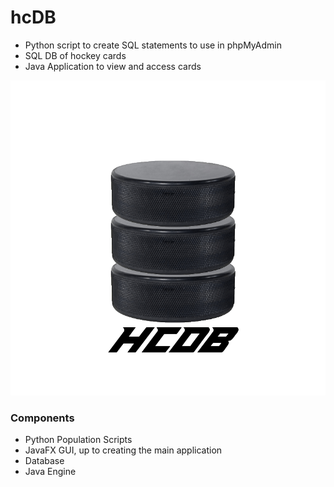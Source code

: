 # hcDB

* Python script to create SQL statements to use in phpMyAdmin
* SQL DB of hockey cards
* Java Application to view and access cards

![hcDB logo](https://github.com/scottdjwallace/hcDB/blob/master/img/hcDB2.png)

### Components
* Python Population Scripts
* JavaFX GUI, up to creating the main application
* Database
* Java Engine
